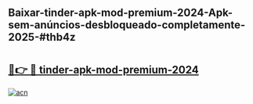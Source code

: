 ## Baixar-tinder-apk-mod-premium-2024-Apk-sem-anúncios-desbloqueado-completamente-2025-#thb4z

# <h2><a href="https://ainizakaria.my?title=tinder-apk-mod-premium-2024&ref=20M">🔗👉 🔴 tinder-apk-mod-premium-2024</a></h2>

[![acn](https://github.com/user-attachments/assets/0f9c940e-d8b0-45ae-aac7-cd30a18b3e1c)](https://ainizakaria.my?title=tinder-apk-mod-premium-2024&ref=20M)

